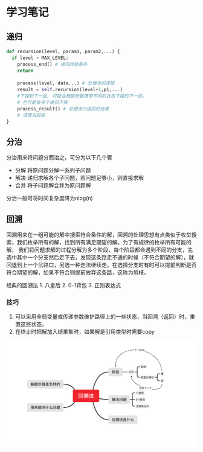 # 学习笔记

## 递归

```py
def recursion(level, param1, param2,...) {
  if level > MAX_LEVEL:
    process_end() # 递归终结条件
    return
   
    process(level, data...) # 处理当前逻辑
    result = self.recursion(level+1,p1,...)
    #下探到下一层, 可能会根据参数携带不同的状态下探的下一层。
    # 也可能有多个递归下探
    process_result() # 处理递归返回的结果
    # 清理当前层
}
```

## 分治
分治用来将问题分而治之，可分为以下几个骤
* 分解 将原问题分解一系列子问题
* 解决 递归求解各个子问题，若问题足够小，则直接求解
* 合并 将子问题解合并为原问题解

分治一般可将时间复杂度降为nlog(n)

## 回溯
回溯用来在一组可能的解中搜索符合条件的解，回溯的处理思想有点类似于枚举搜索，我们枚举所有的解，找到所有满足期望的解。为了有规律的枚举所有可能的解，
我们将问题求解的过程分解为多个阶段，每个阶段都会遇到不同的分支，先选中其中一个分支然后走下去，发现这条路走不通的时候（不符合期望的解），就回退到上一个岔路口，另选一种走法继续走。在选择分支时有时可以提前判断是否符合期望的解，如果不符合则提前放弃这条路，这称为剪枝。

经典的回溯法 1. 八皇后 2. 0-1背包 3. 正则表达式

### 技巧
1. 可以采用全局变量或传递参数维护路径上的一些状态，当回溯（返回）时，重置这些状态。
2. 在终止时把解加入结果集时，如果解是引用类型时需要copy


![分支算法](./b7f424d58e7fb425b82d468bff5b29fea211d73e00e879d3a69309e5b873095b.png)  
